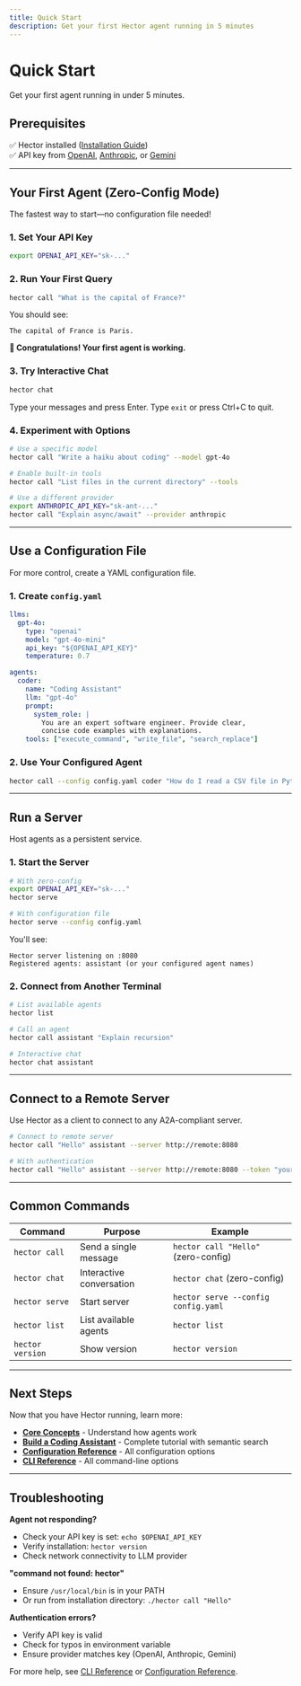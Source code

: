```yaml
---
title: Quick Start
description: Get your first Hector agent running in 5 minutes
---
```


# Quick Start

Get your first agent running in under 5 minutes.

## Prerequisites

✅ Hector installed ([Installation Guide](installation.md))  
✅ API key from [OpenAI](https://platform.openai.com/api-keys), [Anthropic](https://console.anthropic.com/), or [Gemini](https://aistudio.google.com/app/apikey)

---

## Your First Agent (Zero-Config Mode)

The fastest way to start—no configuration file needed!

### 1. Set Your API Key

```bash
export OPENAI_API_KEY="sk-..."
```

### 2. Run Your First Query

```bash
hector call "What is the capital of France?"
```

You should see:
```
The capital of France is Paris.
```

**🎉 Congratulations! Your first agent is working.**

### 3. Try Interactive Chat

```bash
hector chat
```

Type your messages and press Enter. Type `exit` or press Ctrl+C to quit.

### 4. Experiment with Options

```bash
# Use a specific model
hector call "Write a haiku about coding" --model gpt-4o

# Enable built-in tools
hector call "List files in the current directory" --tools

# Use a different provider
export ANTHROPIC_API_KEY="sk-ant-..."
hector call "Explain async/await" --provider anthropic
```

---

## Use a Configuration File

For more control, create a YAML configuration file.

### 1. Create `config.yaml`

```yaml
llms:
  gpt-4o:
    type: "openai"
    model: "gpt-4o-mini"
    api_key: "${OPENAI_API_KEY}"
    temperature: 0.7

agents:
  coder:
    name: "Coding Assistant"
    llm: "gpt-4o"
    prompt:
      system_role: |
        You are an expert software engineer. Provide clear,
        concise code examples with explanations.
    tools: ["execute_command", "write_file", "search_replace"]
```

### 2. Use Your Configured Agent

```bash
hector call --config config.yaml coder "How do I read a CSV file in Python?"
```

---

## Run a Server

Host agents as a persistent service.

### 1. Start the Server

```bash
# With zero-config
export OPENAI_API_KEY="sk-..."
hector serve

# With configuration file
hector serve --config config.yaml
```

You'll see:
```
Hector server listening on :8080
Registered agents: assistant (or your configured agent names)
```

### 2. Connect from Another Terminal

```bash
# List available agents
hector list

# Call an agent
hector call assistant "Explain recursion"

# Interactive chat
hector chat assistant
```

---

## Connect to a Remote Server

Use Hector as a client to connect to any A2A-compliant server.

```bash
# Connect to remote server
hector call "Hello" assistant --server http://remote:8080

# With authentication
hector call "Hello" assistant --server http://remote:8080 --token "your-jwt-token"
```

---

## Common Commands

| Command | Purpose | Example |
|---------|---------|---------|
| `hector call` | Send a single message | `hector call "Hello"` (zero-config) |
| `hector chat` | Interactive conversation | `hector chat` (zero-config) |
| `hector serve` | Start server | `hector serve --config config.yaml` |
| `hector list` | List available agents | `hector list` |
| `hector version` | Show version | `hector version` |

---

## Next Steps

Now that you have Hector running, learn more:

- **[Core Concepts](../core-concepts/overview.md)** - Understand how agents work
- **[Build a Coding Assistant](../how-to/build-coding-assistant.md)** - Complete tutorial with semantic search
- **[Configuration Reference](../reference/configuration.md)** - All configuration options
- **[CLI Reference](../reference/cli.md)** - All command-line options

---

## Troubleshooting

**Agent not responding?**

- Check your API key is set: `echo $OPENAI_API_KEY`
- Verify installation: `hector version`
- Check network connectivity to LLM provider

**"command not found: hector"**

- Ensure `/usr/local/bin` is in your PATH
- Or run from installation directory: `./hector call "Hello"`

**Authentication errors?**

- Verify API key is valid
- Check for typos in environment variable
- Ensure provider matches key (OpenAI, Anthropic, Gemini)

For more help, see [CLI Reference](../reference/cli.md) or [Configuration Reference](../reference/configuration.md).

